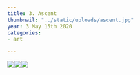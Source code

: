 ```yaml
---
title: 3. Ascent
thumbnail: "../static/uploads/ascent.jpg"
year: 3 May 15th 2020
categories:
- art

---
```

![](/uploads/ebce4060883469.5aa7c8a544058.gif)![](/uploads/e9becf60883469.5a5cf1e6c8f3f.gif)![](/uploads/1aff4160883469.5a5cfd03c56af.gif)